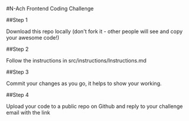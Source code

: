 #N-Ach Frontend Coding Challenge

##Step 1

Download this repo locally (don't fork it - other people will see and copy your awesome code!)


##Step 2

Follow the instructions in src/instructions/Instructions.md


##Step 3

Commit your changes as you go, it helps to show your working.


##Step 4

Upload your code to a public repo on Github and reply to your challenge email with the link

